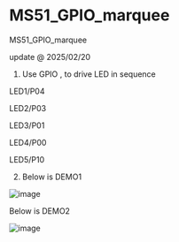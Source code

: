 # MS51_GPIO_marquee
 MS51_GPIO_marquee

update @ 2025/02/20

1. Use GPIO , to drive LED in sequence

LED1/P04

LED2/P03

LED3/P01

LED4/P00

LED5/P10

2. Below is DEMO1

![image](https://github.com/released/MS51_GPIO_marquee/blob/master/IMG_4932.gif)

Below is DEMO2

![image](https://github.com/released/MS51_GPIO_marquee/blob/master/IMG_4933.gif)



